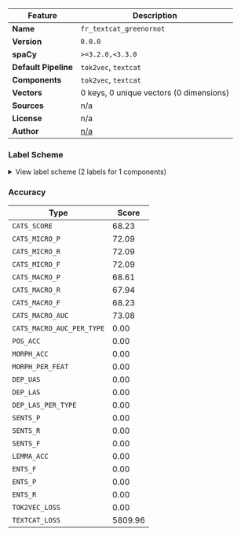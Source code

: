 | Feature | Description |
| --- | --- |
| **Name** | `fr_textcat_greenornot` |
| **Version** | `0.0.0` |
| **spaCy** | `>=3.2.0,<3.3.0` |
| **Default Pipeline** | `tok2vec`, `textcat` |
| **Components** | `tok2vec`, `textcat` |
| **Vectors** | 0 keys, 0 unique vectors (0 dimensions) |
| **Sources** | n/a |
| **License** | n/a |
| **Author** | [n/a]() |

### Label Scheme

<details>

<summary>View label scheme (2 labels for 1 components)</summary>

| Component | Labels |
| --- | --- |
| **`textcat`** | `GREEN`, `NOTGREEN` |

</details>

### Accuracy

| Type | Score |
| --- | --- |
| `CATS_SCORE` | 68.23 |
| `CATS_MICRO_P` | 72.09 |
| `CATS_MICRO_R` | 72.09 |
| `CATS_MICRO_F` | 72.09 |
| `CATS_MACRO_P` | 68.61 |
| `CATS_MACRO_R` | 67.94 |
| `CATS_MACRO_F` | 68.23 |
| `CATS_MACRO_AUC` | 73.08 |
| `CATS_MACRO_AUC_PER_TYPE` | 0.00 |
| `POS_ACC` | 0.00 |
| `MORPH_ACC` | 0.00 |
| `MORPH_PER_FEAT` | 0.00 |
| `DEP_UAS` | 0.00 |
| `DEP_LAS` | 0.00 |
| `DEP_LAS_PER_TYPE` | 0.00 |
| `SENTS_P` | 0.00 |
| `SENTS_R` | 0.00 |
| `SENTS_F` | 0.00 |
| `LEMMA_ACC` | 0.00 |
| `ENTS_F` | 0.00 |
| `ENTS_P` | 0.00 |
| `ENTS_R` | 0.00 |
| `TOK2VEC_LOSS` | 0.00 |
| `TEXTCAT_LOSS` | 5809.96 |